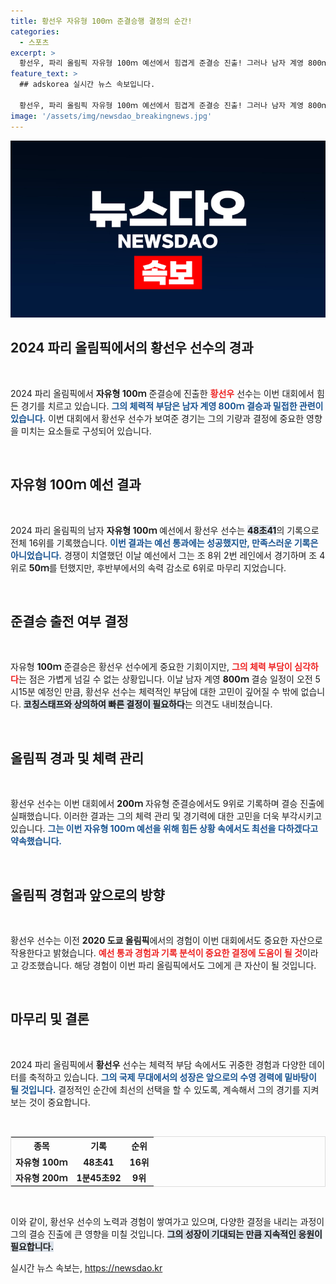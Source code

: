 ```yaml
---
title: 황선우 자유형 100ｍ 준결승행 결정의 순간!
categories:
  - 스포츠
excerpt: >
  황선우, 파리 올림픽 자유형 100ｍ 예선에서 힘겹게 준결승 진출! 그러나 남자 계영 800ｍ 결승과의 체력 부담에 출전 여부를 고민 중. 그의 결단이 메달의 운명을 좌우할까?
feature_text: >
  ## adskorea 실시간 뉴스 속보입니다.

  황선우, 파리 올림픽 자유형 100ｍ 예선에서 힘겹게 준결승 진출! 그러나 남자 계영 800ｍ 결승과의 체력 부담에 출전 여부를 고민 중. 그의 결단이 메달의 운명을 좌우할까?
image: '/assets/img/newsdao_breakingnews.jpg'
---
```


<p><img src="/assets/img/newsdao_breakingnews.jpg" alt="adskorea 속보" /></p>

<h2 data-ke-size="size26">2024 파리 올림픽에서의 황선우 선수의 경과</h2>

<p data-ke-size="size16">&nbsp;</p> 

<p>2024 파리 올림픽에서 <b>자유형 100ｍ</b> 준결승에 진출한 <b><span style="color: #ee2323;">황선우</span></b> 선수는 이번 대회에서 힘든 경기를 치르고 있습니다. <b><span style="color: #1a5490;">그의 체력적 부담은 남자 계영 800ｍ 결승과 밀접한 관련이 있습니다.</span></b> 이번 대회에서 황선우 선수가 보여준 경기는 그의 기량과 결정에 중요한 영향을 미치는 요소들로 구성되어 있습니다. </p>

<p data-ke-size="size16">&nbsp;</p> 

<h2 data-ke-size="size26">자유형 100ｍ 예선 결과</h2>

<p data-ke-size="size16">&nbsp;</p> 

<p>2024 파리 올림픽의 남자 <b>자유형 100ｍ</b> 예선에서 황선우 선수는 <b><span style="background-color: #21538527;">48초41</span></b>의 기록으로 전체 16위를 기록했습니다. <b><span style="color: #1a5490;">이번 결과는 예선 통과에는 성공했지만, 만족스러운 기록은 아니었습니다.</span></b> 경쟁이 치열했던 이날 예선에서 그는 조 8위 2번 레인에서 경기하며 조 4위로 <b>50ｍ</b>를 턴했지만, 후반부에서의 속력 감소로 6위로 마무리 지었습니다. </p>

<p data-ke-size="size16">&nbsp;</p> 

<h2 data-ke-size="size26">준결승 출전 여부 결정</h2>

<p data-ke-size="size16">&nbsp;</p> 

<p>자유형 <b>100ｍ</b> 준결승은 황선우 선수에게 중요한 기회이지만, <b><span style="color: #ee2323;">그의 체력 부담이 심각하다</span></b>는 점은 가볍게 넘길 수 없는 상황입니다. 이날 남자 계영 <b>800ｍ</b> 결승 일정이 오전 5시15분 예정인 만큼, 황선우 선수는 체력적인 부담에 대한 고민이 깊어질 수 밖에 없습니다. <b><span style="background-color: #21538527;">코칭스태프와 상의하여 빠른 결정이 필요하다</span></b>는 의견도 내비쳤습니다. </p>

<p data-ke-size="size16">&nbsp;</p> 

<h2 data-ke-size="size26">올림픽 경과 및 체력 관리</h2>

<p data-ke-size="size16">&nbsp;</p> 

<p>황선우 선수는 이번 대회에서 <b>200ｍ</b> 자유형 준결승에서도 9위로 기록하며 결승 진출에 실패했습니다. 이러한 결과는 그의 체력 관리 및 경기력에 대한 고민을 더욱 부각시키고 있습니다. <b><span style="color: #1a5490;">그는 이번 자유형 100ｍ 예선을 위해 힘든 상황 속에서도 최선을 다하겠다고 약속했습니다.</span></b> </p>

<p data-ke-size="size16">&nbsp;</p> 

<h2 data-ke-size="size26">올림픽 경험과 앞으로의 방향</h2>

<p data-ke-size="size16">&nbsp;</p> 

<p>황선우 선수는 이전 <b>2020 도쿄 올림픽</b>에서의 경험이 이번 대회에서도 중요한 자산으로 작용한다고 밝혔습니다. <b><span style="color: #ee2323;">예선 통과 경험과 기록 분석이 중요한 결정에 도움이 될 것</span></b>이라고 강조했습니다. 해당 경험이 이번 파리 올림픽에서도 그에게 큰 자산이 될 것입니다. </p>

<p data-ke-size="size16">&nbsp;</p> 

<h2 data-ke-size="size26">마무리 및 결론</h2>

<p data-ke-size="size16">&nbsp;</p> 

<p>2024 파리 올림픽에서 <b>황선우</b> 선수는 체력적 부담 속에서도 귀중한 경험과 다양한 데이터를 축적하고 있습니다. <b><span style="color: #1a5490;">그의 국제 무대에서의 성장은 앞으로의 수영 경력에 밑바탕이 될 것입니다.</span></b> 결정적인 순간에 최선의 선택을 할 수 있도록, 계속해서 그의 경기를 지켜보는 것이 중요합니다. </p>

<p data-ke-size="size16">&nbsp;</p> 

<table style="width:100%; border:1px solid #ddd;">
  <tr>
    <th style="text-align: center;">종목</th>
    <th style="text-align: center;">기록</th>
    <th style="text-align: center;">순위</th>
  </tr>
  <tr>
    <td style="text-align: center; height: 17px;"><b>자유형 100ｍ</b></td>
    <td style="text-align: center; height: 17px;"><b>48초41</b></td>
    <td style="text-align: center; height: 17px;"><b>16위</b></td>
  </tr>
  <tr>
    <td style="text-align: center; height: 17px;"><b>자유형 200ｍ</b></td>
    <td style="text-align: center; height: 17px;"><b>1분45초92</b></td>
    <td style="text-align: center; height: 17px;"><b>9위</b></td>
  </tr>
</table> 

<p data-ke-size="size16">&nbsp;</p> 

<p>이와 같이, 황선우 선수의 노력과 경험이 쌓여가고 있으며, 다양한 결정을 내리는 과정이 그의 결승 진출에 큰 영향을 미칠 것입니다. <b><span style="background-color: #21538527;">그의 성장이 기대되는 만큼 지속적인 응원이 필요합니다.</span></b></p>
실시간 뉴스 속보는, <a href="https://newsdao.kr" rel="dofollow">https://newsdao.kr</a>


